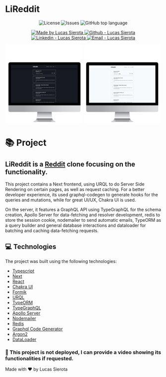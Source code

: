 # LiReddit

<p align="center">
  <a href="LICENSE" style="text-decoration: none">
    <img alt="License" src="https://img.shields.io/github/license/kseikyo/fullstack-next-graphql?color=34CB79" />
  </a>
  <a href="https://github.com/kseikyo/fullstack-next-graphql/issues" style="text-decoration: none">
    <img alt="Issues" src="https://img.shields.io/github/issues/kseikyo/fullstack-next-graphql?color=34CB79" />
  </a>
  <a href="#" style="text-decoration: none">
    <img alt="GitHub top language" src="https://img.shields.io/github/languages/top/kseikyo/fullstack-next-graphql?color=34CB79" />
  </a>
</p>

<p align="center">
  <a href="https://github.com/kseikyo" target="_blank">
    <img alt="Made by Lucas Sierota" src="https://img.shields.io/badge/made%20by-Lucas_Sierota-informational?color=34CB79">
  </a>
  <a href="https://github.com/kseikyo" target="_blank" >
    <img alt="Github - Lucas Sierota" src="https://img.shields.io/badge/Github--%23F8952D?style=social&logo=github">
  </a>
  <a href="https://www.linkedin.com/in/lucassierota/" target="_blank" >
    <img alt="Linkedin - Lucas Sierota" src="https://img.shields.io/badge/Linkedin--%23F8952D?style=social&logo=linkedin">
  </a>
  <a href="mailto:lucassilva@mailfence.com" target="_blank" >
    <img alt="Email - Lucas Sierota" src="https://img.shields.io/badge/Email--%23F8952D?style=social&logo=gmail">
  </a>
</p>

<p align="center">
  <img alt="LiReddit" src=".github/mac-posts.png" width="49%">
  <img alt="LiReddit" src=".github/mac-posts-white.png" width="49%">
</p>


# :books: Project

## LiReddit is a [Reddit](https://www.reddit.com) clone focusing on the functionality. 

This project contains a Next frontend, using URQL to do Server Side Rendering on certain pages, as well as request caching. For a better developer experience, its used graphql-codegen to generate hooks for the queries and mutations, while for great UI/UX, Chakra UI is used.

On the server, it features a GraphQL API using TypeGraphQL for the schema creation, Apollo Server for data-fetching and resolver development, redis to store the session cookie, nodemailer to send automatic emails, TypeORM as a query builder and general database interactions and dataloader for batching and caching data-fetching requests.


## 💻 Technologies

The project was built using the following technologies:

- [Typescript](https://www.typescriptlang.org)
- [Next](https://nextjs.org)
- [React](https://reactjs.org/)
- [Chakra UI](https://chakra-ui.com/)
- [Formik](https://formik.org)
- [URQL](https://formidable.com/open-source/urql/)
- [TypeORM](typeorm.io)
- [TypeGraphQL](https://typegraphql.com/docs/introduction.html)
- [Apollo Server](https://www.apollographql.com/docs/apollo-server/)
- [Nodemailer](https://nodemailer.com/about/)
- [Redis](https://redis.io)
- [Graphql Code Generator](https://graphql-code-generator.com)
- [Argon2](https://www.argon2.com)
- [DataLoader](https://github.com/graphql/dataloader)


### 📝 This project is not deployed, I can provide a video showing its functionalities if requested.

Made with ❤️ by Lucas Sierota